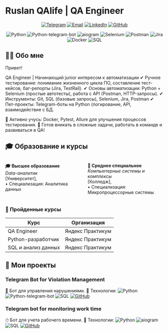 # Ruslan QAlife | QA Engineer

<div align="center">
  

[![Telegram](https://img.shields.io/badge/-Telegram-26A5E4?logo=telegram&logoColor=white)](https://t.me/yourusername)
[![Email](https://img.shields.io/badge/-Email-D14836?logo=gmail&logoColor=white)](mailto:your.email@example.com)
[![LinkedIn](https://img.shields.io/badge/-LinkedIn-0A66C2?logo=linkedin&logoColor=white)](https://linkedin.com/in/yourusername)
[![GitHub](https://img.shields.io/badge/-GitHub-181717?logo=github&logoColor=white)](https://github.com/RuslanQAlife)

![Python](https://img.shields.io/badge/-Python-3776AB?logo=python&logoColor=white)
![Python-telegram-bot](https://img.shields.io/badge/-python--telegram--bot-3776AB?logo=telegram&logoColor=white)
![aiogram](https://img.shields.io/badge/-aiogram-259B24?logo=telegram)
![Selenium](https://img.shields.io/badge/-Selenium-43B02A?logo=selenium&logoColor=white)
![Postman](https://img.shields.io/badge/-Postman-FF6C37?logo=postman&logoColor=white)
![Jira](https://img.shields.io/badge/-Jira-0052CC?logo=jira&logoColor=white)
![Docker](https://img.shields.io/badge/-Docker-2496ED?logo=docker&logoColor=white)
![SQL](https://img.shields.io/badge/-SQL-4479A1?logo=mysql&logoColor=white)

</div>

## 👨‍💻 Обо мне

Привет!

QA Engineer | Начинающий junior интересом к автоматизации
✔ Ручное тестирование: понимание жизненного цикла ПО, составление тест-кейсов, баг-репорты (Jira, TestRail).
✔ Основы автоматизации: Python + Selenium (простые автотесты), работа с API (Postman, HTTP-запросы).
✔ Инструменты: Git, SQL (базовые запросы), Selenium, Jira, Postman
✔ Пет-проекты: Telegram-боты на Python (логирование, API, взаимодействие с БД.

🔹 Активно учусь: Docker, Pytest, Allure для улучшения процессов тестирования.
🔹 Готов вникать в сложные задачи, работать в команде и развиваться в QA!

## 🎓 Образование и курсы


<div style="display: flex; justify-content: space-between; flex-wrap: wrap;">

<div style="width: 48%;">

**🎓 Высшее образование**  
*Data-аналитик*  
[Университет],   
• Специализация: Аналитика данных 

</div>

<div style="width: 48%;">

**🏫 Среднее специальное**  
*Компьютерные системы и комплексы*  
[Колледж],  
• Специализация: Микропроцессорные системы

</div>

</div>

### 📜 Пройденные курсы

<div align="center">

| Курс | Организация | 
|------|-------------|
|  QA Engineer | Яндекс Практикум | 
|  Python-разработчик | Яндекс Практикум |
|  SQL и анализ данных | Яндекс Практикум | 

</div>

## 🚀 Мои проекты

### Telegram Bot for Violation Management
📌 Бот для управления нарушениями.
🔧 Технологии: ![Python](https://img.shields.io/badge/-Python-3776AB?logo=python&logoColor=white) ![Python-telegram-bot](https://img.shields.io/badge/-python--telegram--bot-3776AB?logo=telegram&logoColor=white) ![SQL](https://img.shields.io/badge/-SQL-4479A1?logo=mysql)
[![GitHub](https://img.shields.io/badge/-Repo-181717?logo=github)](https://github.com/RuslanQAlife/Telegram-Bot-for-Violation-Management)

### Telegram bot for monitoring work time
⏱ Бот для учета рабочего времени.
🔧 Технологии: ![Python](https://img.shields.io/badge/-Python-3776AB?logo=python&logoColor=white) ![aiogram](https://img.shields.io/badge/-aiogram-259B24?logo=telegram) ![SQL](https://img.shields.io/badge/-SQL-4479A1?logo=mysql)
[![GitHub](https://img.shields.io/badge/-Repo-181717?logo=github)](https://github.com/RuslanQAlife/Telegram-bot-for-monitoring-work-time)











